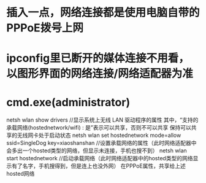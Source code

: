 # 插入一点，网络连接都是使用电脑自带的PPPoE拨号上网
# ipconfig里已断开的媒体连接不用看，以图形界面的网络连接/网络适配器为准
# cmd.exe(administrator)
netsh wlan show drivers 
//显示系统上无线 LAN 驱动程序的属性
其中，“支持的承载网络(hostednetwork/wifi)  : 是”表示可以共享，否则不可以共享
保持可以共享的无线网卡处于启动状态
netsh wlan set hostednetwork mode=allow ssid=SingleDog key=xiaoshanshan
//设置承载网络的属性（此时网络适配器中会多出一个hosted类型的网络，但显示未连接，手机也搜不到）
netsh wlan start hostednetwork
//启动承载网络（此时网络适配器中的hosted类型的网络显示有了名字，手机搜得到，但是连上也没外网）
在PPPoE属性，共享给上述hosted网络
